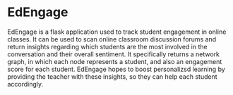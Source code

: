 # EdEngage

EdEngage is a flask application used to track student engagement in online classes. It can be used to scan online classroom discussion forums and return insights regarding which students are the most involved in the conversation and their overall sentiment.  It specifically returns a network graph, in which each node represents a student, and also an engagement score for each student. EdEngage hopes to boost personalizsd learning by providing the teacher with these insights, so they can help each student accordingly.
